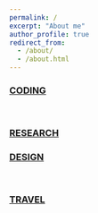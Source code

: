 ```yaml
---
permalink: /
excerpt: "About me"
author_profile: true
redirect_from: 
  - /about/
  - /about.html
---
```

<tr>
<td> 
  <a href="https://yingjun-mou.github.io/cv/" style="width: 320px; padding-right: 5px; padding-bottom: 5px; background-image: url('../images/Icon_coding.png')"><h3>CODING</h3></a>
</td>
<td> 
  <a href="https://yingjun-mou.github.io/cv/" style="width: 320px; padding-left: 5px; padding-bottom: 5px; background-image: url('../images/Icon_research.jpg')"><h3>RESEARCH</h3>   </a>
</td>
</tr>
<tr>
<td> 
  <a href="https://yingjun-mou.github.io/cv/" style="width: 320px; padding-right: 5px; padding-top: 5px; background-image: url('../images/Icon_design.jpg')"><h3>DESIGN</h3></a>
</td>
<td> 
  <a href="https://yingjun-mou.github.io/cv/" style="width: 320px; padding-left: 5px; padding-top: 5px; background-image: url('../images/Icon_travel.jpg')"><h3>TRAVEL</h3></a>
</td>
</tr>
